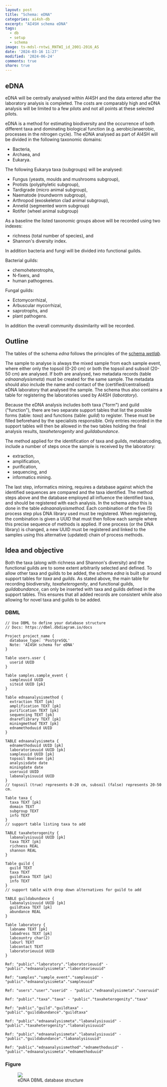 ```yaml
---
layout: post
title: "Schema: eDNA"
categories: ai4sh-db
excerpt: "AI4SH schema eDNA"
tags:
  - db
  - setup
  - schema
image: ts-mdsl-rntwi_RNTWI_id_2001-2016_AS
date: '2024-03-16 11:27'
modified: '2024-06-24'
comments: true
share: true
---
```


## eDNA

eDNA will be centrally analysed within AI4SH and the data entered after the laboratory analysis is completed. The costs are comparably high and eDNA analysis will be limited to a few pilots and not all points at these selected pilots.

eDNA is a method for estimating biodiversity and the occurrence of both different taxa and dominating biological function (e.g. aerobic/anaerobic, processes in the nitrogen cycle). The eDNA analysed as part of AI4SH will be divided in the following taxonomic domains:

- Bacteria,
- Archaea, and
- Eukarya.

The following Eukarya taxa (subgroups) will be analysed:
- Fungus (yeasts, moulds and mushrooms subgroup),
- Protists (polyphyletic subgroup),
- Tardigrade (micro animal subgroup),
- Naematode (roundworm subgroup),
- Arthropod (exoskeleton clad animal subgroup),
- Annelid (segmented worm subgroup)
- Rotifer (wheel animal subgroup)

As a baseline the listed taxonomic groups above will be recorded using two indexes:
- richness (total number of species), and
- Shannon's diversity index.

In addition bacteria and fungi will be divided into functional guilds.

Bacterial guilds:
- chemoheterotrophs,
- N-fixers, and
- human pathogenes.

Fungal guilds:
- Ectomycorrhizal,
- Arbuscular mycorrhizal,
- saprotrophs, and
- plant pathogens.

In addition the overall community dissimilarity will be recorded.

## Outline

The tables of the schema _edna_ follows the principles of the [schema _wetlab_](../ai4sh-db_wetlab).

The sample to analyse is always the mixed sample from each sample event, where either only the topsoil (0-20 cm) or both the topsoil and subsoil (20-50 cm) are analysed. If both are analysed, two metadata records (table _ednaanalysismeta_) must be created for the same sample. The metadata should also include the name and contact of the (certified/centralised) eDNA laboratory that analysed the sample. The schema thus also contains a table for registering the laboratories used by AI4SH (_laboratory_).

Because the eDNA analysis includes both taxa ("form") and guild ("function"), there are two separate support tables that list the possible forms (table: _taxa_) and functions (table: _guild_) to register. These must be filled beforehand by the specialists responsible. Only entries recorded in the support tables will then be allowed in the two tables holding the final analysis results, _taxaheterogenity_ and _guildabundance_.

The method applied for the identification of taxa and guilds, metabarcoding, include a number of steps once the sample is received by the laboratory:
- extraction,
- amplification,
- purification,
- sequencing, and
- informatics mining.

The last step, informatics mining, requires a database against which the identified sequences are compared and the taxa identified. The method steps above and the database employed all influence the identified taxa, and should be registered with each analysis. In the schema _edna_ this is done in the table _ednaanalysismethod_. Each combination of the five (5) process step plus DNA library used must be registered. When registering, the combination is given a UUID that must then follow each sample where this precise sequence of methods is applied. If one process (or the DNA library) is changed, a new UUID must be registered and linked to the samples using this alternative (updated) chain of process methods.

## Idea and objective

Both the taxa (along with richness and Shannon's diversity) and the functional guilds are to some extent arbitrarily selected and defined. To allow other taxa and guilds to be added, the schema _edna_ is built up around support tables for _taxa_ and _guilds_. As stated above, the main table for recording biodiversity, _taxaheterogenity_, and functional guilds, _guildabundance_, can only be inserted with taxa and guilds defined in the support tables. This ensures that all added records are consistent while also allowing for novel taxa and guilds to be added.

### DBML

```
// Use DBML to define your database structure
// Docs: https://dbml.dbdiagram.io/docs

Project project_name {
  database_type: 'PostgreSQL'
  Note: 'AI4SH schema for eDNA'
}

Table users.user {
  userid UUID
}

Table samples.sample_event {
  sampleuuid UUID
  siteid UUID [pk]
}

Table ednaanalysismethod {
  extraction TEXT [pk]
  amplification TEXT [pk]
  purification TEXT [pk]
  sequencing TEXT [pk]
  dnareflibrary TEXT [pk]
  miningmethod TEXT [pk]
  ednamethoduuid UUID
}

TABLE ednaanalysismeta {
  ednamethoduuid UUID [pk]
  laboratorieuuid UUID [pk]
  sampleuuid UUID [pk]
  topsoil Boolean [pk]
  analysisdate date
  miningdate date
  useruuid UUID
  labanalysisuuid UUID
}
// topsoil (true) represents 0-20 cm, subsoil (false) represents 20-50 cm.

Table taxa {
  taxa TEXT [pk]
  domain TEXT
  subgroup TEXT
  info TEXT
}
// support table listing taxa to add

TABLE taxaheterogenity {
  labanalysisuuid UUID [pk]
  taxa TEXT [pk]
  richness REAL
  shannon REAL
}

Table guild {
  guild TEXT
  taxa TEXT
  guildtaxa TEXT [pk]
  info TEXT
}
// support table with drop down alternatives for guild to add

TABLE guildabundance {
  labanalysisuuid UUID [pk]
  guildtaxa TEXT [pk]
  abundance REAL
}

Table laboratory {
  labname TEXT [pk]
  labadress TEXT [pk]
  labcountry char(2)
  laburl TEXT
  labcontact TEXT
  laboratorieuuid UUID
}

Ref: "public"."laboratory"."laboratorieuuid" - "public"."ednaanalysismeta"."laboratorieuuid"

Ref: "samples"."sample_event"."sampleuuid" - "public"."ednaanalysismeta"."sampleuuid"

Ref: "users"."user"."userid" - "public"."ednaanalysismeta"."useruuid"

Ref: "public"."taxa"."taxa" - "public"."taxaheterogenity"."taxa"

Ref: "public"."guild"."guildtaxa" - "public"."guildabundance"."guildtaxa"

Ref: "public"."ednaanalysismeta"."labanalysisuuid" - "public"."taxaheterogenity"."labanalysisuuid"

Ref: "public"."ednaanalysismeta"."labanalysisuuid" - "public"."guildabundance"."labanalysisuuid"

Ref: "public"."ednaanalysismethod"."ednamethoduuid" - "public"."ednaanalysismeta"."ednamethoduuid"
```

### Figure

<figure>
<a href="../../images/DBML_schema-edna.png">
<img src="../../images/DBML_schema-edna.png"></a>
<figcaption>eDNA DBML database structure</figcaption>
</figure>
